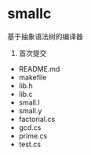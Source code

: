 # smallc
基于抽象语法树的编译器

1. 首次提交 
* README.md
* makefile
* lib.h
* lib.c
* small.l
* small.y
* factorial.cs
* gcd.cs
* prime.cs
* test.cs

